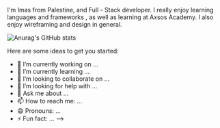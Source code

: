 
I'm Imas from Palestine, and Full - Stack developer. I really enjoy learning languages and frameworks , as well as learning at Axsos Academy. I also enjoy wireframing and design in general.

![Anurag's GitHub stats](https://github-readme-stats.vercel.app/api?username=imaszibaidia=dark&show_icons=true)


Here are some ideas to get you started:

- 🔭 I’m currently working on ...
- 🌱 I’m currently learning ...
- 👯 I’m looking to collaborate on ...
- 🤔 I’m looking for help with ...
- 💬 Ask me about ...
- 📫 How to reach me: ...
- 😄 Pronouns: ...
- ⚡ Fun fact: ...
-->
